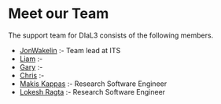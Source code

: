 # Meet our Team

The support team for DIaL3 consists of the following members.

- [JonWakelin]() :- Team lead at ITS
- [Liam]() :- 
- [Gary]() :-
- [Chris]() :-
- [Makis Kappas]() :-   Research Software Engineer
- [Lokesh Ragta]() :- Research Software Engineer

